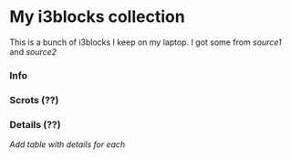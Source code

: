 # My i3blocks collection

This is a bunch of i3blocks I keep on my laptop. I got some from *source1* and *source2*  

### Info


### Scrots (??)
<!--![scrot1](scrot1.jpg)-->
<!--![scrot2](scrot2.jpg)-->

### Details (??)

*Add table with details for each*
